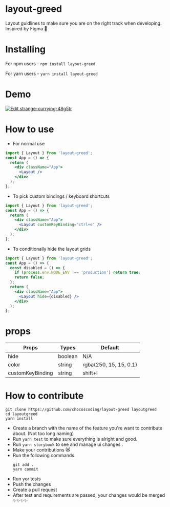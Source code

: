 # layout-greed

Layout guidlines to make sure you are on the right track when developing.
Inspired by Figma 💄

# Installing

For npm users - `npm install layout-greed`

For yarn users - `yarn install layout-greed`

# Demo
[![Edit strange-currying-48g5tr](https://codesandbox.io/static/img/play-codesandbox.svg)](https://codesandbox.io/s/strange-currying-48g5tr?fontsize=14&hidenavigation=1&theme=dark)

# How to use

- For normal use

```jsx
import { Layout } from 'layout-greed';
const App = () => {
  return (
    <div className="App">
      <Layout />
    </div>
  );
};
```

- To pick custom bindings / keyboard shortcuts

```jsx
import { Layout } from 'layout-greed';
const App = () => {
  return (
    <div className="App">
      <Layout customKeyBinding="ctrl+e" />
    </div>
  );
};
```

- To conditionally hide the layout grids

```jsx
import { Layout } from 'layout-greed';
const App = () => {
  const disabled = () => {
    if (process.env.NODE_ENV !== 'production') return true;
    return false;
  };
  return (
    <div className="App">
      <Layout hide={disabled} />
    </div>
  );
};
```

# <Layout/> props

| Props            | Types   | Default                |
| ---------------- | ------- | ---------------------- |
| hide             | boolean | N/A                    |
| color            | string  | rgba(250, 15, 15, 0.1) |
| customKeyBinding | string  | shift+l                |

# How to contribute

```
git clone https://github.com/chocoscoding/layout-greed layoutgreed
cd layoutgreed
yarn install
```

- Create a branch with the name of the feature you're want to contribute about. (Not too long naming)
- Run `yarn test` to make sure everything is alright and good.
- Run `yarn storybook` to see and manage ui changes .
- Make your contributions 😻
- Run the following commands
  ```
  git add .
  yarn commit
  ```
- Run yor tests
- Push the changes
- Create a pull request
- After test and requirements are passed, your changes would be merged ✨✨✨✨
